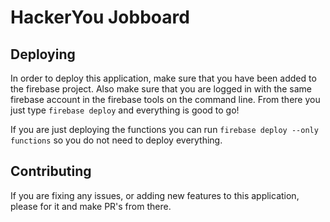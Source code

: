 # HackerYou Jobboard

## Deploying

In order to deploy this application, make sure that you have been added to the firebase project. Also make sure that you are logged in with the same firebase account in the firebase tools on the command line. From there you just type `firebase deploy` and everything is good to go!

If you are just deploying the functions you can run `firebase deploy --only functions` so you do not need to deploy everything.

## Contributing

If you are fixing any issues, or adding new features to this application, please for it and make PR's from there. 
